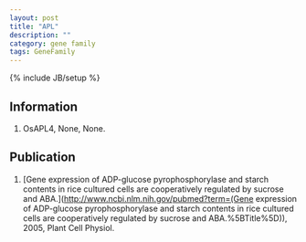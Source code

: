 ```yaml
---
layout: post
title: "APL"
description: ""
category: gene family
tags: GeneFamily
---
```

{% include JB/setup %}

## Information
1. OsAPL4, None, None.

## Publication
1. [Gene expression of ADP-glucose pyrophosphorylase and starch contents in rice cultured cells are cooperatively regulated by sucrose and ABA.](http://www.ncbi.nlm.nih.gov/pubmed?term=(Gene expression of ADP-glucose pyrophosphorylase and starch contents in rice cultured cells are cooperatively regulated by sucrose and ABA.%5BTitle%5D)), 2005, Plant Cell Physiol.


